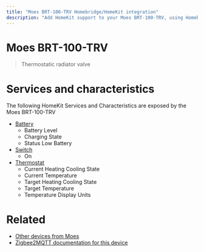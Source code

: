 ```yaml
---
title: "Moes BRT-100-TRV Homebridge/HomeKit integration"
description: "Add HomeKit support to your Moes BRT-100-TRV, using Homebridge, Zigbee2MQTT and homebridge-z2m."
---
```

<!---
This file has been GENERATED using src/docgen/docgen.ts
DO NOT EDIT THIS FILE MANUALLY!
-->
# Moes BRT-100-TRV
> Thermostatic radiator valve


# Services and characteristics
The following HomeKit Services and Characteristics are exposed by
the Moes BRT-100-TRV

* [Battery](../../battery.md)
  * Battery Level
  * Charging State
  * Status Low Battery
* [Switch](../../switch.md)
  * On
* [Thermostat](../../climate.md)
  * Current Heating Cooling State
  * Current Temperature
  * Target Heating Cooling State
  * Target Temperature
  * Temperature Display Units


# Related
* [Other devices from Moes](../index.md#moes)
* [Zigbee2MQTT documentation for this device](https://www.zigbee2mqtt.io/devices/BRT-100-TRV.html)